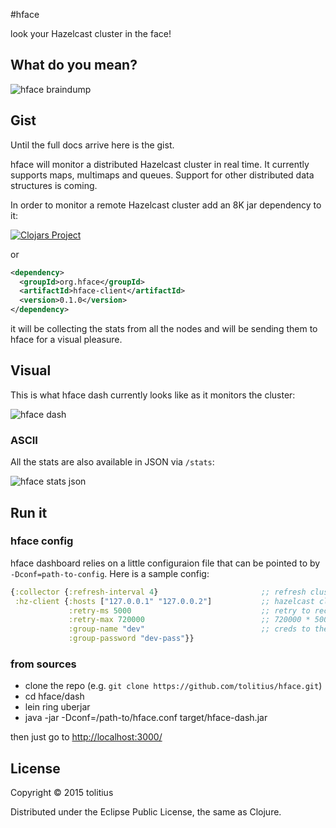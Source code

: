 #hface

look your Hazelcast cluster in the face!

## What do you mean?

![hface braindump](https://github.com/tolitius/hface/blob/master/doc/hface-braindump.jpg?raw=true)

## Gist

Until the full docs arrive here is the gist.

hface will monitor a distributed Hazelcast cluster in real time. It currently supports maps, multimaps and queues. 
Support for other distributed data structures is coming.

In order to monitor a remote Hazelcast cluster add an 8K jar dependency to it:

[![Clojars Project](http://clojars.org/org.hface/hface-client/latest-version.svg)](http://clojars.org/org.hface/hface-client)

or

```xml
<dependency>
  <groupId>org.hface</groupId>
  <artifactId>hface-client</artifactId>
  <version>0.1.0</version>
</dependency>
```

it will be collecting the stats from all the nodes and will be sending them to hface for a visual pleasure.

## Visual

This is what hface dash currently looks like as it monitors the cluster:

![hface dash](https://github.com/tolitius/hface/blob/master/doc/hface-dash.png?raw=true)

### ASCII

All the stats are also available in JSON via `/stats`:

![hface stats json](https://raw.githubusercontent.com/tolitius/hface/master/doc/stats.json.png?raw=true)

## Run it

### hface config

hface dashboard relies on a little configuraion file that can be pointed to by `-Dconf=path-to-config`. Here is a sample config:

```clojure
{:collector {:refresh-interval 4}                       ;; refresh cluster stats every 4 seconds
 :hz-client {:hosts ["127.0.0.1" "127.0.0.2"]           ;; hazelcast cluster hosts/ips
             :retry-ms 5000                             ;; retry to reconnect in 5 seconds
             :retry-max 720000                          ;; 720000 * 5000 = one hour
             :group-name "dev"                          ;; creds to the cluster (dev/dev-pass are hz defaults)
             :group-password "dev-pass"}}
```

### from sources

* clone the repo (e.g. `git clone https://github.com/tolitius/hface.git`)
* cd hface/dash
* lein ring uberjar
* java -jar -Dconf=/path-to/hface.conf target/hface-dash.jar

then just go to [http://localhost:3000/](http://localhost:3000/)

## License

Copyright © 2015 tolitius

Distributed under the Eclipse Public License, the same as Clojure.
